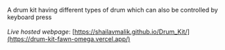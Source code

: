 A drum kit having different types of drum which can also be controlled by keyboard press
<br><br>
*Live hosted webpage*: [https://shailavmalik.github.io/Drum_Kit/](https://drum-kit-fawn-omega.vercel.app/)
